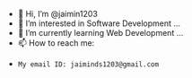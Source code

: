 - 👋 Hi, I’m @jaimin1203
- 👀 I’m interested in Software Development ...
- 🌱 I’m currently learning Web Development ...
- 📫 How to reach me:
-     My email ID: jaiminds1203@gmail.com

<!---
jaimin1203/jaimin1203 is a ✨ special ✨ repository because its `README.md` (this file) appears on your GitHub profile.
You can click the Preview link to take a look at your changes.
--->
